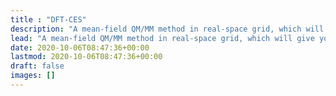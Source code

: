```yaml
---
title : "DFT-CES"
description: "A mean-field QM/MM method in real-space grid, which will give the on-hand information for your system of interest."
lead: "A mean-field QM/MM method in real-space grid, which will give you on-hand information on your system of interest."
date: 2020-10-06T08:47:36+00:00
lastmod: 2020-10-06T08:47:36+00:00
draft: false
images: []
---
```

